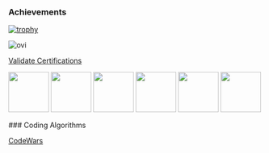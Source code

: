 ### Achievements

[![trophy](https://github-profile-trophy.vercel.app/?username=z7ealth&title=Stars,Followers,Commits,Repositories,MultipleLang,PullRequest&theme=radical)](https://github.com/ryo-ma/github-profile-trophy)

<img src="https://github-readme-stats.vercel.app/api/top-langs?username=z7ealth&show_icons=true&locale=en&layout=compact&theme=radical" alt="ovi" />

[Validate Certifications](https://www.credly.com/users/z7ealth)

<p>
<img src="https://images.credly.com/size/340x340/images/8b8ed108-e77d-4396-ac59-2504583b9d54/cka_from_cncfsite__281_29.png" width="80" height="80">
<img src="https://images.credly.com/images/3b5ebc68-d9af-4a55-bdc7-c8486ea8051f/converted20250813-30-dlhhn6.png" width="80" height="80">
<img src="https://images.credly.com/size/340x340/images/56a9322c-5dff-4462-b0c0-14b9460696ae/image.png" width="80" height="80">
<img src="https://images.credly.com/size/340x340/images/13b908d5-0c21-4502-a3c6-b2d9938e99af/image.png" width="80" height="80">
<img src="https://images.credly.com/size/340x340/images/5287aa23-f179-46a9-9683-678077d3aa45/image.png" width="80" height="80">
<img src="https://images.credly.com/size/340x340/images/a32a36b6-882e-4d17-9b21-77efa6f06e14/blob" width="80" height="80">
</p>
### Coding Algorithms

[CodeWars](https://www.codewars.com/users/z7ealth)
